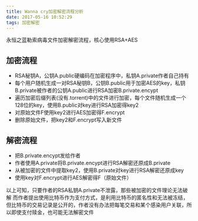 ```yaml
---
title: Wanna cry加密解密流程分析
date: 2017-05-16 10:52:29
tags: 加密解密
---
```

永恒之蓝勒索病毒文件加密解密流程，核心使用RSA+AES
## 加密流程
* RSA秘钥A，公钥A.public硬编码在加密程序中，私钥A.private作者自己持有
* 每个用户随机生成一对RSA秘钥B，公钥B.public用于加密AES的key，私钥B.private被作者的公钥A.public进行RSA加密B.private.encypt
* 遍历加密后缀列表(没有.torrent)中的文件进行加密，每个文件随机生成一个128位的key，使用B.public对key进行RSA加密得key2
* 对原始文件F使用key2进行AES加密得F.encrypt
* 删除原始文件，把key2和F.encrypt写入新文件

## 解密流程
* 把B.private.encypt发给作者
* 作者使用A.private将B.private.encypt进行RSA解密还原成B.private
* 从被加密的文件中提取key2，使用B.private对key进行RSA解密还原成key
* 使用key对F.encrypt进行AES解密得F（原始文件）

以上可知，只要作者的RSA私钥A.private不泄露，那些被加密的文件理论无法破解
而作者提出使用比特币作为支付方式，是利用比特币的匿名性和无法被冻结，但比特币的交易记录是公开的，作者没有办法把每笔交易和某个感染用户关联，所以即使支付赎金，也可能无法解密文件